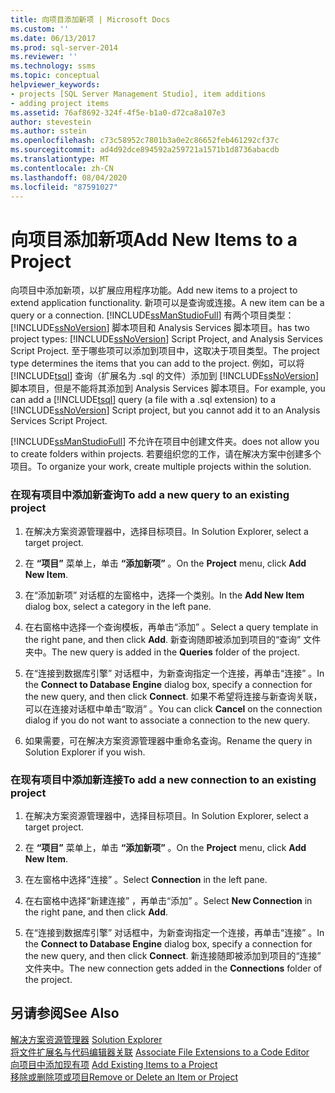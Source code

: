 ```yaml
---
title: 向项目添加新项 | Microsoft Docs
ms.custom: ''
ms.date: 06/13/2017
ms.prod: sql-server-2014
ms.reviewer: ''
ms.technology: ssms
ms.topic: conceptual
helpviewer_keywords:
- projects [SQL Server Management Studio], item additions
- adding project items
ms.assetid: 76af8692-324f-4f5e-b1a0-d72ca8a107e3
author: stevestein
ms.author: sstein
ms.openlocfilehash: c73c58952c7801b3a0e2c86652feb461292cf37c
ms.sourcegitcommit: ad4d92dce894592a259721a1571b1d8736abacdb
ms.translationtype: MT
ms.contentlocale: zh-CN
ms.lasthandoff: 08/04/2020
ms.locfileid: "87591027"
---
```

# <a name="add-new-items-to-a-project"></a><span data-ttu-id="8248f-102">向项目添加新项</span><span class="sxs-lookup"><span data-stu-id="8248f-102">Add New Items to a Project</span></span>
  <span data-ttu-id="8248f-103">向项目中添加新项，以扩展应用程序功能。</span><span class="sxs-lookup"><span data-stu-id="8248f-103">Add new items to a project to extend application functionality.</span></span> <span data-ttu-id="8248f-104">新项可以是查询或连接。</span><span class="sxs-lookup"><span data-stu-id="8248f-104">A new item can be a query or a connection.</span></span> [!INCLUDE[ssManStudioFull](../../includes/ssmanstudiofull-md.md)] <span data-ttu-id="8248f-105">有两个项目类型： [!INCLUDE[ssNoVersion](../../includes/ssnoversion-md.md)] 脚本项目和 Analysis Services 脚本项目。</span><span class="sxs-lookup"><span data-stu-id="8248f-105">has two project types: [!INCLUDE[ssNoVersion](../../includes/ssnoversion-md.md)] Script Project, and Analysis Services Script Project.</span></span> <span data-ttu-id="8248f-106">至于哪些项可以添加到项目中，这取决于项目类型。</span><span class="sxs-lookup"><span data-stu-id="8248f-106">The project type determines the items that you can add to the project.</span></span> <span data-ttu-id="8248f-107">例如，可以将 [!INCLUDE[tsql](../../includes/tsql-md.md)] 查询（扩展名为 .sql 的文件）添加到 [!INCLUDE[ssNoVersion](../../includes/ssnoversion-md.md)] 脚本项目，但是不能将其添加到 Analysis Services 脚本项目。</span><span class="sxs-lookup"><span data-stu-id="8248f-107">For example, you can add a [!INCLUDE[tsql](../../includes/tsql-md.md)] query (a file with a .sql extension) to a [!INCLUDE[ssNoVersion](../../includes/ssnoversion-md.md)] Script project, but you cannot add it to an Analysis Services Script Project.</span></span>  
  
 [!INCLUDE[ssManStudioFull](../../includes/ssmanstudiofull-md.md)] <span data-ttu-id="8248f-108">不允许在项目中创建文件夹。</span><span class="sxs-lookup"><span data-stu-id="8248f-108">does not allow you to create folders within projects.</span></span> <span data-ttu-id="8248f-109">若要组织您的工作，请在解决方案中创建多个项目。</span><span class="sxs-lookup"><span data-stu-id="8248f-109">To organize your work, create multiple projects within the solution.</span></span>  
  
### <a name="to-add-a-new-query-to-an-existing-project"></a><span data-ttu-id="8248f-110">在现有项目中添加新查询</span><span class="sxs-lookup"><span data-stu-id="8248f-110">To add a new query to an existing project</span></span>  
  
1.  <span data-ttu-id="8248f-111">在解决方案资源管理器中，选择目标项目。</span><span class="sxs-lookup"><span data-stu-id="8248f-111">In Solution Explorer, select a target project.</span></span>  
  
2.  <span data-ttu-id="8248f-112">在 **“项目”** 菜单上，单击 **“添加新项”** 。</span><span class="sxs-lookup"><span data-stu-id="8248f-112">On the **Project** menu, click **Add New Item**.</span></span>  
  
3.  <span data-ttu-id="8248f-113">在“添加新项”  对话框的左窗格中，选择一个类别。</span><span class="sxs-lookup"><span data-stu-id="8248f-113">In the **Add New Item** dialog box, select a category in the left pane.</span></span>  
  
4.  <span data-ttu-id="8248f-114">在右窗格中选择一个查询模板，再单击“添加”  。</span><span class="sxs-lookup"><span data-stu-id="8248f-114">Select a query template in the right pane, and then click **Add**.</span></span> <span data-ttu-id="8248f-115">新查询随即被添加到项目的“查询”  文件夹中。</span><span class="sxs-lookup"><span data-stu-id="8248f-115">The new query is added in the **Queries** folder of the project.</span></span>  
  
5.  <span data-ttu-id="8248f-116">在“连接到数据库引擎”  对话框中，为新查询指定一个连接，再单击“连接”  。</span><span class="sxs-lookup"><span data-stu-id="8248f-116">In the **Connect to Database Engine** dialog box, specify a connection for the new query, and then click **Connect**.</span></span> <span data-ttu-id="8248f-117">如果不希望将连接与新查询关联，可以在连接对话框中单击“取消”  。</span><span class="sxs-lookup"><span data-stu-id="8248f-117">You can click **Cancel** on the connection dialog if you do not want to associate a connection to the new query.</span></span>  
  
6.  <span data-ttu-id="8248f-118">如果需要，可在解决方案资源管理器中重命名查询。</span><span class="sxs-lookup"><span data-stu-id="8248f-118">Rename the query in Solution Explorer if you wish.</span></span>  
  
### <a name="to-add-a-new-connection-to-an-existing-project"></a><span data-ttu-id="8248f-119">在现有项目中添加新连接</span><span class="sxs-lookup"><span data-stu-id="8248f-119">To add a new connection to an existing project</span></span>  
  
1.  <span data-ttu-id="8248f-120">在解决方案资源管理器中，选择目标项目。</span><span class="sxs-lookup"><span data-stu-id="8248f-120">In Solution Explorer, select a target project.</span></span>  
  
2.  <span data-ttu-id="8248f-121">在 **“项目”** 菜单上，单击 **“添加新项”** 。</span><span class="sxs-lookup"><span data-stu-id="8248f-121">On the **Project** menu, click **Add New Item**.</span></span>  
  
3.  <span data-ttu-id="8248f-122">在左窗格中选择“连接”  。</span><span class="sxs-lookup"><span data-stu-id="8248f-122">Select **Connection** in the left pane.</span></span>  
  
4.  <span data-ttu-id="8248f-123">在右窗格中选择“新建连接”  ，再单击“添加”  。</span><span class="sxs-lookup"><span data-stu-id="8248f-123">Select **New Connection** in the right pane, and then click **Add**.</span></span>  
  
5.  <span data-ttu-id="8248f-124">在“连接到数据库引擎”  对话框中，为新查询指定一个连接，再单击“连接”  。</span><span class="sxs-lookup"><span data-stu-id="8248f-124">In the **Connect to Database Engine** dialog box, specify a connection for the new query, and then click **Connect**.</span></span> <span data-ttu-id="8248f-125">新连接随即被添加到项目的“连接”  文件夹中。</span><span class="sxs-lookup"><span data-stu-id="8248f-125">The new connection gets added in the **Connections** folder of the project.</span></span>  
  
## <a name="see-also"></a><span data-ttu-id="8248f-126">另请参阅</span><span class="sxs-lookup"><span data-stu-id="8248f-126">See Also</span></span>  
 <span data-ttu-id="8248f-127">[解决方案资源管理器](solution-explorer.md) </span><span class="sxs-lookup"><span data-stu-id="8248f-127">[Solution Explorer](solution-explorer.md) </span></span>  
 <span data-ttu-id="8248f-128">[将文件扩展名与代码编辑器关联](../../relational-databases/scripting/associate-file-extensions-to-a-code-editor.md) </span><span class="sxs-lookup"><span data-stu-id="8248f-128">[Associate File Extensions to a Code Editor](../../relational-databases/scripting/associate-file-extensions-to-a-code-editor.md) </span></span>  
 <span data-ttu-id="8248f-129">[向项目中添加现有项](add-existing-items-to-a-project.md) </span><span class="sxs-lookup"><span data-stu-id="8248f-129">[Add Existing Items to a Project](add-existing-items-to-a-project.md) </span></span>  
 [<span data-ttu-id="8248f-130">移除或删除项或项目</span><span class="sxs-lookup"><span data-stu-id="8248f-130">Remove or Delete an Item or Project</span></span>](remove-or-delete-an-item-or-project.md)  
  
  
